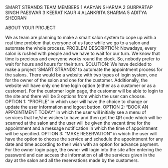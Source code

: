 SMART STRANDS
TEAM MEMBERS
1 AARYAN SHARMA
2 GURPARTAP SINGH PAESWAR
3 KEERAT KAUR
4 ALANKRITA SHARMA
5 ADITYA SHEORAN

ABOUT YOUR PROJECT

We as team are planning to make a smart salon system to cope up with a real time problem that everyone of us face while we go to a salon and automate the whole process. 
PROBLEM DESCRIPTION:
Nowadays, every salon is rushed with people and we have to wait for our turn. We know that time is precious and everyone works round the clock. So, nobody prefer to wait for hours and hours for their turn.
SOLUTION:
We have decided to make a project ‘SMART STRANDS’ to automate the appointment process for the salons. There would be a website with two types of login system, one for the owner of the salon and one for the customer. Additionally, the website will have only one time login option (either as a customer or as a customer). For the customer login page, the customer will be able to login to the site and there will be 3 options from which the user can choose.
OPTION 1: “PROFILE” in which user will have the choice to change or update the user information and logout button.
OPTION 2: “BOOK AN APPOINTMENT TODAY” in which the user will initially see a menu of services that he/she wishes to have and then get the QR code which will be scanned at the salon and the user will be given the vacant time for the appointment and a message notification in which the time of appointment will be specified.
OPTION 3: “MAKE RESERVATION” in which the user will have the option to choose the service and schedule the appointment for any date and time according to their wish with an option for advance payment.
For the owner login page, the owner will login into the site after entering the password and can access the information of all the services given in the day at the salon and all the reservations made by the customers.

